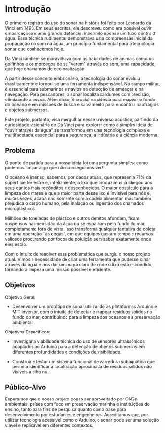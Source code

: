 # Introdução

O primeiro registro do uso do sonar na história foi feito por Leonardo da Vinci em 1490. Em seus escritos, ele descreveu como era possível ouvir embarcações a uma grande distância, inserindo apenas um tubo dentro d' água. Essa técnica rudimentar demonstrava uma compreensão inicial da propagação do som na água, um princípio fundamental para a tecnologia sonar que conhecemos hoje.

Da Vinci também se maravilhava com as habilidades de animais como os golfinhos e os morcegos de se "verem" através do som, uma capacidade que hoje chamamos de ecolocalização.

A partir desse conceito embrionário, a tecnologia do sonar evoluiu drasticamente e tornou-se uma ferramenta indispensável. No campo militar, é essencial para submarinos e navios na detecção de ameaças e na navegação. Para pescadores, o sonar localiza cardumes com precisão, otimizando a pesca. Além disso, é crucial na ciência para mapear o fundo do oceano e em missões de busca e salvamento para encontrar naufrágios e objetos submersos.

Este projeto, portanto, visa mergulhar nesse universo acústico, partindo da curiosidade visionária de Da Vinci para explorar como a simples ideia de "ouvir através da água" se transformou em uma tecnologia complexa e multifacetada, essencial para a segurança, a indústria e a ciência moderna.

## Problema

O ponto de partida para a nossa ideia foi uma pergunta simples: como podemos limpar algo que não conseguimos ver?

O oceano é imenso, sabemos, por dados atuais, que representa 71% da superfície terrestre e, infelizmente, o lixo que produzimos já chegou aos seus cantos mais recônditos e desconhecidos. O maior obstáculo para a limpeza dos mares é que a maior parte desse lixo é invisível para nós e, muitas vezes, acaba não somente com a cadeia alimentar, mas também prejudica o corpo humano, pela inalação ou ingestão dos chamados microplásticos.

Milhões de toneladas de plástico e outros detritos afundam, ficam suspensos na imensidão da água ou se espalham pelo fundo do mar, completamente fora de vista. Isso transforma qualquer tentativa de coleta em uma operação "às cegas", em que equipes gastam tempo e recursos valiosos procurando por focos de poluição sem saber exatamente onde eles estão.

Com o intuito de resolver essa problemática que surgiu o nosso projeto atual. Vimos a necessidade de criar uma ferramenta que pudesse olhar através da água e nos dar um mapa claro de onde o lixo está escondido, tornando a limpeza uma missão possível e eficiente.

## Objetivos

Objetivo Geral: 
- Desenvolver um protótipo de sonar utilizando as plataformas Arduino e MIT inventor, com o intuito de detectar e mapear resíduos sólidos no fundo do mar, contribuindo para a limpeza dos oceanos e a preservação ambiental.

Objetivos Específicos:
 - Investigar a viabilidade técnica do uso de sensores ultrassônicos acoplados ao Arduino para a detecção de objetos submersos em diferentes profundidades e condições de visibilidade.

- Construir e testar um sistema funcional de varredura subaquática que permita identificar a localização aproximada de resíduos sólidos não visíveis a olho nu.
 
## Público-Alvo

Esperamos que o nosso projeto possa ser aproveitado por ONGs ambientais, países com foco em preservação marinha e instituições de ensino, tanto para fins de pesquisa quanto como base para desenvolvimento por estudantes e engenheiros. Acreditamos que, por utilizar tecnologia acessível como o Arduino, o sonar pode ser uma solução viável e replicável em diferentes contextos.